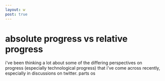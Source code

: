 ```yaml
---
layout: w
post: true
---
```


# absolute progress vs relative progress

i've been thinking a lot about some of the differing perspectives on progress (especially technological progress) that i've come across recently, especially in discussions on twitter. 
parts os 
